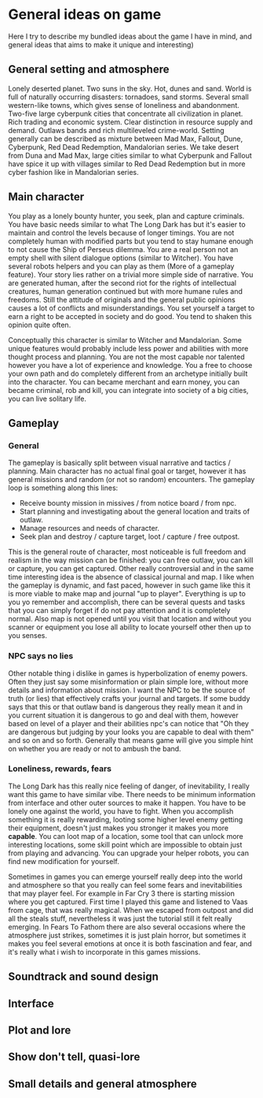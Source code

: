 # General ideas on game

Here I try to describe my bundled ideas about the game I have in mind, and
general ideas that aims to make it unique and interesting)

## General setting and atmosphere

Lonely deserted planet. Two suns in the sky. Hot, dunes and sand. World is full
of naturally occurring disasters: tornadoes, sand storms. Several small
western-like towns, which gives sense of loneliness and abandonment. Two-five
large cyberpunk cities that concentrate all civilization in planet. Rich
trading and economic system. Clear distinction in resource supply and demand.
Outlaws bands and rich multileveled crime-world. Setting generally can be
described as mixture between Mad Max, Fallout, Dune, Cyberpunk, Red Dead
Redemption, Mandalorian series. We take desert from Duna and Mad Max, large
cities similar to what Cyberpunk and Fallout have spice it up with villages
similar to Red Dead Redemption but in more cyber fashion like in Mandalorian
series.

## Main character

You play as a lonely bounty hunter, you seek, plan and capture criminals. You
have basic needs similar to what The Long Dark has but it's easier to maintain
and control the levels because of longer timings. You are not completely human
with modified parts but you tend to stay humane enough to not cause the Ship of
Perseus dilemma. You are a real person not an empty shell with silent dialogue
options (similar to Witcher). You have several robots helpers and you can play
as them (More of a gameplay feature). Your story lies rather on a trivial more
simple side of narrative. You are generated human, after the second riot for
the rights of intellectual creatures, human generation continued but with more
humane rules and freedoms. Still the attitude of originals and the general
public opinions causes a lot of conflicts and misunderstandings. You set
yourself a target to earn a right to be accepted in society and do good. You
tend to shaken this opinion quite often.

Conceptually this character is similar to Witcher and Mandalorian. Some unique
features would probably include less power and abilities with more thought
process and planning. You are not the most capable nor talented however you
have a lot of experience and knowledge. You a free to choose your own path and
do completely different from an archetype initially built into the character.
You can became merchant and earn money, you can became criminal, rob and kill,
you can integrate into society of a big cities, you can live solitary life.

## Gameplay

### General

The gameplay is basically split between visual narrative and tactics /
planning. Main character has no actual final goal or target, however it has
general missions and random (or not so random) encounters. The gameplay loop is
something along this lines:

  - Receive bounty mission in missives / from notice board / from npc.
  - Start planning and investigating about the general location and traits of
    outlaw.
  - Manage resources and needs of character.
  - Seek plan and destroy / capture target, loot / capture / free outpost.

This is the general route of character, most noticeable is full freedom and
realism in the way mission can be finished: you can free outlaw, you can kill
or capture, you can get captured. Other really controversial and in the same
time interesting idea is the absence of classical journal and map. I like when
the gameplay is dynamic, and fast paced, however in such game like this it is
more viable to make map and journal "up to player". Everything is up to you yo
remember and accomplish, there can be several quests and tasks that you can
simply forget if do not pay attention and it is completely normal. Also map is
not opened until you visit that location and without you scanner or equipment
you lose all ability to locate yourself other then up to you senses.

### NPC says no lies

Other notable thing i dislike in games is hyperbolization of enemy powers.
Often they just say some misinformation or plain simple lore, without more
details and information about mission. I want the NPC to be the source of truth
(or lies) that effectively crafts your journal and targets. If some buddy says
that this or that outlaw band is dangerous they really mean it and in you
current situation it is dangerous to go and deal with them, however based on
level of a player and their abilities npc's can notice that "Oh they are
dangerous but judging by your looks you are capable to deal with them" and so
on and so forth. Generally that means game will give you simple hint on whether
you are ready or not to ambush the band.

### Loneliness, rewards, fears

The Long Dark has this really nice feeling of danger, of inevitability, I
really want this game to have similar vibe. There needs to be minimum
information from interface and other outer sources to make it happen. You have
to be lonely one against the world, you have to fight. When you accomplish
something it is really rewarding, looting some higher level enemy getting their
equipment, doesn't just makes you stronger it makes you more **capable**. You
can loot map of a location, some tool that can unlock more interesting
locations, some skill point which are impossible to obtain just from playing
and advancing. You can upgrade your helper robots, you can find new
modification for yourself.

Sometimes in games you can emerge yourself really deep into the world and
atmosphere so that you really can feel some fears and inevitabilities that may
player feel. For example in Far Cry 3 there is starting mission where you get
captured. First time I played this game and listened to Vaas from cage, that
was really magical. When we escaped from outpost and did all the steals stuff,
nevertheless it was just the tutorial still it felt really emerging. In Fears
To Fathom there are also several occasions where the atmosphere just strikes,
sometimes it is just plain horror, but sometimes it makes you feel several
emotions at once it is both fascination and fear, and it's really what i wish
to incorporate in this games missions.

## Soundtrack and sound design

## Interface

## Plot and lore

## Show don't tell, quasi-lore

## Small details and general atmosphere

